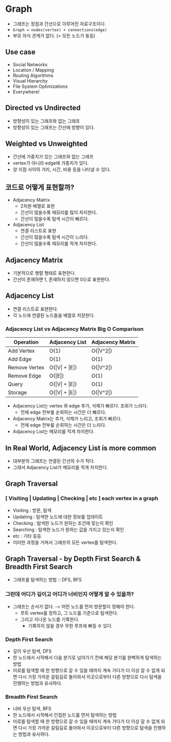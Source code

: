 # Graph
- 그래프는 정점과 간선으로 이루어진 자료구조이다.
- `Graph = nodes(vertex) + connections(edge)`
- 부모 자식 관계가 없다. (= 모든 노드가 동등)

## Use case
- Social Networks
- Location / Mapping
- Routing Algorithms
- Visual Hierarchy
- File System Optimizations
- Everywhere!

## Directed vs Undirected
- 방향성이 있는 그래프와 없는 그래프
- 방향성이 있는 그래프는 간선에 방향이 있다.

## Weighted vs Unweighted
- 간선에 가중치가 있는 그래프와 없는 그래프
- vertex가 아니라 edge에 가중치가 있다.
- 양 지점 사이의 거리, 시간, 비용 등을 나타낼 수 있다.

## 코드로 어떻게 표현할까?
- Adjacency Matrix
  - 2차원 배열로 표현
  - 간선이 많을수록 메모리를 많이 차지한다.
  - 간선이 많을수록 탐색 시간이 빠르다.
- Adjacency List
  - 연결 리스트로 표현
  - 간선이 많을수록 탐색 시간이 느리다.
  - 간선이 많을수록 메모리를 적게 차지한다.

## Adjacency Matrix
- 기본적으로 행렬 형태로 표현한다.
- 간선이 존재하면 1, 존재하지 않으면 0으로 표현한다.

## Adjacency List
- 연결 리스트로 표현한다.
- 각 노드에 연결된 노드들을 배열로 저장한다.

### Adjacency List vs Adjacency Matrix Big O Comparison
| Operation | Adjacency List | Adjacency Matrix |
| --- | --- | --- |
| Add Vertex | O(1) | O(\|V^2\|) |
| Add Edge | O(1) | O(1) |
| Remove Vertex | O(\|V\| + \|E\|) | O(\|V^2\|) |
| Remove Edge | O(\|E\|) | O(1) |
| Query | O(\|V\| + \|E\|) | O(1) |
| Storage | O(\|V\| + \|E\|) | O(\|V^2\|) |

- Adjacency List는 vertex 와 edge 추가, 삭제가 빠르다. 조회가 느리다.
  - 전체 edge 전부를 순회하는 시간은 더 빠르다.
- Adjacency Matrix는 추가, 삭제가 느리고, 조회가 빠르다.
  - 전체 edge 전부를 순회하는 시간은 더 느리다.
- Adjacency List는 메모리를 적게 차지한다.

## In Real World, Adjacency List is more common
- 대부분의 그래프는 연결된 간선의 수가 적다.
- 그래서 Adjacency List가 메모리를 적게 차지한다.

## Graph Traversal
### [ Visiting | Updating | Checking | etc ] each vertex in a graph
- Visiting : 방문, 탐색
- Updating : 탐색한 노드에 대한 정보를 업데이트
- Checking : 탐색한 노드가 원하는 조건에 맞는지 확인
- Searching : 탐색한 노드가 원하는 값을 가지고 있는지 확인
- etc : 기타 등등
- 이러한 과정을 거쳐서 그래프의 모든 vertex를 탐색한다.

## Graph Traversal - by Depth First Search & Breadth First Search
- 그래프를 탐색하는 방법 :: DFS, BFS

### 그런데 어디가 깊이고 어디가 너비인지 어떻게 알 수 있을까?
- 그래프는 순서가 없다. -> 어떤 노드를 먼저 방문할지 정해야 한다.
  - 루트 vertex를 정하고, 그 노드를 기준으로 탐색한다.
  - 그리고 지나온 노드를 기록한다.
    - 기록하지 않을 경우 무한 루프에 빠질 수 있다.

### Depth First Search
- 깊이 우선 탐색, DFS
- 한 노드에서 시작해서 다음 분기로 넘어가기 전에 해당 분기를 완벽하게 탐색하는 방법
- 미로를 탐색할 때 한 방향으로 갈 수 있을 때까지 계속 가다가 더 이상 갈 수 없게 되면 다시 가장 가까운 갈림길로 돌아와서 이곳으로부터 다른 방향으로 다시 탐색을 진행하는 방법과 유사하다.

### Breadth First Search
- 너비 우선 탐색, BFS
- 한 노드에서 시작해서 인접한 노드를 먼저 탐색하는 방법
- 미로를 탐색할 때 한 방향으로 갈 수 있을 때까지 계속 가다가 더 이상 갈 수 없게 되면 다시 가장 가까운 갈림길로 돌아와서 이곳으로부터 다른 방향으로 탐색을 진행하는 방법과 유사하다.


